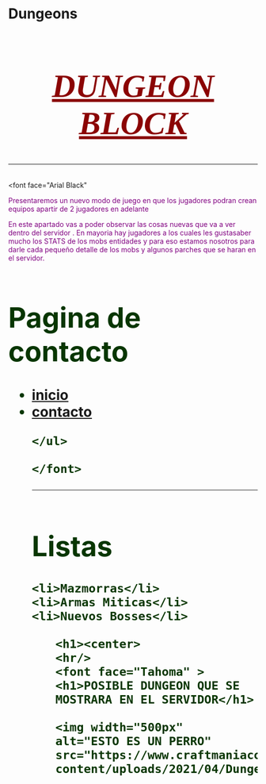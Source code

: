 # Dungeons
<html>
  <head>
   <title> Oficial / Dengeons Block / DEUS </title
  </head>
 <body>
  <h3><center>
  
 <font face="Brush Script MT" >
 <h1 style="color:red">
   <font color="#8b0303"> <h1/> <u><i>  DUNGEON BLOCK  </u></i></h1> </font>
  <hr>
  </h1>
  </center></h3>

</font>

<font face="Arial Black"

<font color="purple"  >

<p> Presentaremos un nuevo modo de juego en que los jugadores podran crean equipos apartir de 2 jugadores en adelante <p>
<p> En este apartado vas a poder observar las cosas nuevas que va a ver dentro del servidor . En mayoria hay jugadores a los cuales les 
	gustasaber mucho los STATS de los mobs entidades y para eso estamos nosotros para darle cada pequeño detalle de los mobs y algunos parches que se haran en el servidor. <p>
 <h1>
  </font>


<font color="##873600"  >
<h1>Pagina de contacto</h1>
	<ul>
		<li>
		<a href="Pagina web.html">inicio</a>
		</li>
		<li> <a href="contacto.html" > contacto</a> </li>

	</ul>
	
	</font>
<hr/>
<font color="##873600"  >
<h1>Listas</h1
	<ul>
		
	<li>Mazmorras</li>
	<li>Armas Miticas</li>
	<li>Nuevos Bosses</li>
 </font>
	<ul/>

	<h1><center>
	<hr/>
	<font face="Tahoma" > <h1>POSIBLE DUNGEON QUE SE MOSTRARA EN EL SERVIDOR</h1>
	
	<img width="500px"	alt="ESTO ES UN PERRO" src="https://www.craftmaniacos.com/wp-content/uploads/2021/04/DungeonsContent.jpg"
	

	
	

 </body>


</html>

<link rel="stylesheet" type="text/css" href="CSS" >
